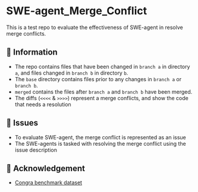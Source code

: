 # SWE-agent_Merge_Conflict

This is a test repo to evaluate the effectiveness of SWE-agent in resolve merge conflicts. 

## 📝 Information

- The repo contains files that have been changed in `branch a` in directory `a`, and files changed in `branch b` in directory `b`. 
- The `base` directory contains files prior to any changes in `branch a` or `branch b`. 
- `merged` contains the files after `branch a` and `branch b` have been merged. 
- The diffs (`<<<<` & `>>>>`) represent a merge conflicts, and show the code that needs a resolution

## 🔴 Issues

- To evaluate SWE-agent, the merge conflict is represented as an issue
- The SWE-agents is tasked with resolving the merge conflict using the issue description

## 🙏 Acknowledgement

- [Congra benchmark dataset](https://github.com/HKU-System-Security-Lab/ConGra)